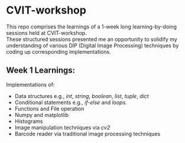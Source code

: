 # CVIT-workshop
This repo comprises the learnings of a 1-week long learning-by-doing sessions held at CVIT-workshop. <br /> These structured sessions presented me an opportunity to solidify my understanding of various DIP (Digital Image Processing) techniques by coding up corresponding implementations.

## Week 1 Learnings:
Implementations of:
- Data structures e.g., *int*, *string*, *boolean*, *list*, *tuple*, *dict*
- Conditional statements e.g., *if-else* and *loops*.
- Functions and File operation
- Numpy and matplotlib
- Histograms
- Image manipulation techniques via *cv2*
- Barcode reader via traditional image processing techniques



